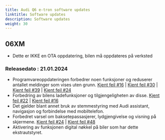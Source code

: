 ```yaml
---
title: Audi Q6 e-tron software updates
linktitle: Software updates
description: Software updates
weight: 30
---
```


## 06XM

- Dette er IKKE en OTA oppdatering, bilen må oppdateres på verksted

### Releasedato : 21.01.2024

- Programvareoppdateringen forbedrer noen funksjoner og reduserer antallet meldinger som vises uten grunn. [Kjent feil #16](https://github.com/electrichasgoneaudi/q6-e-tron/issues/16) | [Kjent feil #30](https://github.com/electrichasgoneaudi/q6-e-tron/issues/30) | [Kjent feil #39](https://github.com/electrichasgoneaudi/q6-e-tron/issues/39) |  [Kjent feil #24](https://github.com/electrichasgoneaudi/q6-e-tron/issues/24)
- Forbedring av bilens ladefunksjoner og tilgjengeligheten av disse. [Kjent feil #22](https://github.com/electrichasgoneaudi/q6-e-tron/issues/22) | [Kjent feil #16](https://github.com/electrichasgoneaudi/q6-e-tron/issues/16)
- Det gjelder blant annet bruk av stemmestyring med Audi assistant, navigasjon og forbindelse med mobiltelefon.
- Forbedret varsel om baksetepassasjerer, lydgjengivelse og visning på skjermene. [Kjent feil #24](https://github.com/electrichasgoneaudi/q6-e-tron/issues/24) | [Kjent feil #48](https://github.com/electrichasgoneaudi/q6-e-tron/issues/48)
- Aktivering av funksjonen digital nøkkel på biler som har dette ekstrautstyret.


